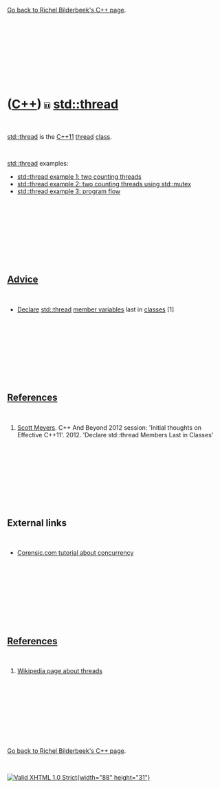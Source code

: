 

[Go back to Richel Bilderbeek's C++ page](Cpp.htm).

 

 

 

 

 

([C++](Cpp.htm)) ![C++11](PicCpp11.png) [std::thread](CppStdThread.htm)
=======================================================================

 

[std::thread](CppThread.htm) is the [C++11](Cpp11.htm)
[thread](CppThread.htm) [class](CppClass.htm).

 

[std::thread](CppThread.htm) examples:

-   [std::thread example 1: two counting
    threads](CppStdThreadExample1.htm)
-   [std::thread example 2: two counting threads using
    std::mutex](CppStdThreadExample2.htm)
-   [std::thread example 3: program flow](CppStdThreadExample3.htm)

 

 

 

 

 

[Advice](CppAdvice.htm)
-----------------------

 

-   [Declare](CppDeclaration.htm) [std::thread](CppStdThread.htm)
    [member variables](CppMemberVariable.htm) last in
    [classes](CppClass.htm) \[1\]

 

 

 

 

 

[References](CppReferences.htm)
-------------------------------

 

1.  [Scott Meyers](CppScottMeyers.htm). C++ And Beyond 2012 session:
    'Initial thoughts on Effective C++11'. 2012. 'Declare std::thread
    Members Last in Classes'

 

 

 

 

 

External links
--------------

 

-   [Corensic.com tutorial about
    concurrency](http://www.corensic.com/Learn/Resources/ConcurrencyTutorialPartOne.aspx)

 

 

 

 

 

[References](CppReferences.htm)
-------------------------------

 

1.  [Wikipedia page about
    threads](http://en.wikipedia.org/wiki/Thread_(computer_science))

 

 

 

 

 

[Go back to Richel Bilderbeek's C++ page](Cpp.htm).



 

[![Valid XHTML 1.0 Strict](valid-xhtml10.png){width="88"
height="31"}](http://validator.w3.org/check?uri=referer)
